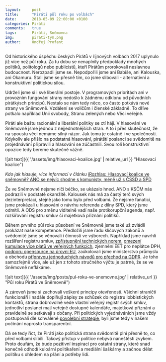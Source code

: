 ```yaml
---
layout:     post
title:      "Piráti půl roku po volbách"
date:       2018-05-09 22:00:00 +0100
categories: Piráti
comments:   true
tags:       Piráti, Sněmovna
img:        pirati-tym.png
author:     Ondřej Profant
---
```


Od historického úspěchu českých Pirátů v říjnových volbách 2017 uplynulo již více než půl roku. Za tu dobu se nenaplnily předpoklady mnohých politiků, politologů nebo publicistů, kteří Pirátům prorokovali neslavnou budoucnost. Nerozpadli jsme se. Nepodpořili jsme ani Babiše, ani Kalouska, ani Okamuru. Stali jsme se přesně tím, co jsme slibovali - alternativní a konstruktivní politickou silou.

<!--more-->

Udrželi jsme si i své liberální postoje. V programových prioritách ani v provozním fungování strany nedošlo k žádnému odklonu od původních pirátkýsch principů. Nestalo se nám tedy něco, co často potkává nové strany ve Sněmovně. Vzdálení se voličům i členské základně. To dříve potkalo například Unii svobody, Stranu zelených nebo Věci veřejné.

Piráti ale baštu racionální a liberální politiky se ctí hájí. V hlasování ve Sněmovně jsme jednou z nejjednotnějších stran. A to i přes skutečnost, že na spoustu věci nemáme silný názor. Jak tomu je ostatně i ve společnosti. Kdykoliv ale přišlo na podstatná hlasování, pirátští poslanci se svědomitě na projednávání připravili a hlasování se zúčastnili. Svou roli konstruktivní opozice tedy bereme skutečně vážně.

![alt text]({{ '/assets/img/hlasovaci-koalice.jpg' | relative_url }} "Hlasovací koalice")

*Kdo jak hlasuje, více informací v článku* [iRozhlas: Hlasovací koalice ve sněmovně? ANO se nejvíc shodne s komunisty, méně už s ČSSD a SPD](https://www.irozhlas.cz/zpravy-domov/hlasovani-poslanci-koalice-vlada-snemovna-ano-cssd-kscm-spd_1804130605_pek)

Že ve Sněmovně nejsme ničí béčko, se ukázalo hned. ANO s KSČM nás podrazili v podstatě okamžitě. Kalousek nás má za častý terč svých dezinterpretací, stejně jako tomu bylo před volbami. Že nejsme fanatici, jsme prokázali u hlasování o návrhu referenda z dílny SPD, který jsme odmítli. A ODS pro změnu viditelně vadí naše protikorupční agenda, např. rozšiřování registru smluv či majetková přiznání politiků.

Během prvního půl roku působení ve Sněmovně jsme také už zvládli prokázat naše kompetence. Předložili jsme řadu klíčových zákonů a svědomitě jsme se věnovali i činnosti ve výborech. Například jsme navrhli rozšíření registru smluv, [zpřístupnění technických norem](https://www.pirati.cz/tiskove-zpravy/bezplatne-normy-elektronika-fakturace.html), [omezení kumulace více platů ve veřejných funkcích](https://www.pirati.cz/tiskove-zpravy/pirati-ziskali-podporu-pro-omezeni-vydelku-z-vice-funkci-najednou.html), zjemnění EET pro neplátce DPH, [podporu opensource na úrovni EU](https://github.com/Kedrigern/Kedrigern.github.io/blob/2f79ee652069119c61b3c39f4a516a6a91fc6b45/assets/pdf/Usnesen%C3%AD%20k%20du%C5%A1evn%C3%ADmu%20vlastnictv%C3%AD%2014.3.2018.pdf), zaúkolovali jsme ministerstvo průmyslu a obchodu [přípravou jednoduchých návodů pro přechod na GDPR](https://www.pirati.cz/tiskove-zpravy/pirati-posoudili-vliv-gdpr-na-podnikatele.html). Je toho samozřejmě více, ale už jen z tohoto stručného výčtu je patrné, že se ve Sněmovně neflákáme.

![alt text]({{ '/assets/img/posts/pul-roku-ve-snemovne.jpg' | relative_url }} "Půl roku Pirátů ve Sněmovně")

A zároveň jsme si zachovali veškeré principy otevřenosti. Všichni straničtí funkcionáři i nadále doplňují zápisy ze schůzek do registru lobbistických kontaktů, strana dobrovolně vede vlastní veřejný registr svých smluv, jednotliví poslanci mají veřejně dostupné kalendáře, majetková přiznání a pravidelně se setkávají s občany. Při politických vyjednáváních jsme vždy postupovali dle schválené [povolební strategie]( https://www.pirati.cz/program/psp2017/povolebni-strategie/), byli jsme tedy v našem počínání naprosto transparentní.

Dá se tedy říct, že Piráti jako politická strana svědomitě plní přesně to, co před volbami slíbili. Takový přístup v politice nebývá naneštěstí zvykem. Proto doufám, že bude pozitivní inspirací pro ostatní strany, které snad konečně odhodí kuloární politikaření a mediální šaškárny a začnou dělat politiku s ohledem na přání a potřeby lidí.
